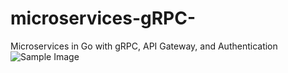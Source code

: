 # microservices-gRPC-

Microservices in Go with gRPC, API Gateway, and Authentication
![Sample Image](https://miro.medium.com/v2/resize:fit:4800/format:webp/1*27q-rUMfeOFEi9KrFndjNg.png)

